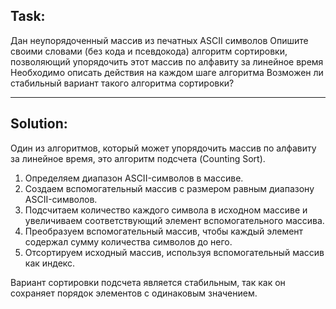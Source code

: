 ## Task:
Дан неупорядоченный массив из печатных ASCII символов
Опишите своими словами (без кода и псевдокода) алгоритм сортировки, позволяющий упорядочить этот массив по алфавиту за линейное время
Необходимо описать действия на каждом шаге алгоритма
Возможен ли стабильный вариант такого алгоритма сортировки?

---

## Solution:

Один из алгоритмов, который может упорядочить массив по алфавиту за линейное время, это алгоритм подсчета (Counting Sort).

1. Определяем диапазон ASCII-символов в массиве.
2. Создаем вспомогательный массив с размером равным диапазону ASCII-символов.
3. Подсчитаем количество каждого символа в исходном массиве и увеличиваем соответствующий элемент вспомогательного массива.
4. Преобразуем вспомогательный массив, чтобы каждый элемент содержал сумму количества символов до него.
5. Отсортируем исходный массив, используя вспомогательный массив как индекс.

Вариант сортировки подсчета является стабильным, так как он сохраняет порядок элементов с одинаковым значением.